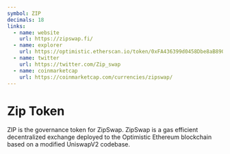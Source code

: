 ```yaml
---
symbol: ZIP
decimals: 18
links:
  - name: website
    url: https://zipswap.fi/
  - name: explorer
    url: https://optimistic.etherscan.io/token/0xFA436399d0458Dbe8aB890c3441256E3E09022a8
  - name: twitter
    url: https://twitter.com/Zip_swap
  - name: coinmarketcap
    url: https://coinmarketcap.com/currencies/zipswap/
---
```


# Zip Token

ZIP is the governance token for ZipSwap. ZipSwap is a gas efficient decentralized exchange deployed to the Optimistic Ethereum blockchain based on a modified UniswapV2 codebase.
